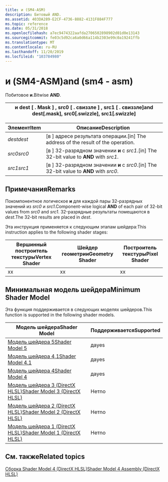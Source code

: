 ```yaml
---
title: и (SM4-ASM)
description: Битовый AND.
ms.assetid: 403DA289-E2CF-4736-8882-4131F884F777
ms.topic: reference
ms.date: 05/31/2018
ms.openlocfilehash: a7ec9474322aafda2706502898902d01d0e13143
ms.sourcegitcommit: fe03c5d92ca6a0d66a114b2303e99c0a19241ffb
ms.translationtype: MT
ms.contentlocale: ru-RU
ms.lasthandoff: 11/20/2019
ms.locfileid: "103784980"
---
```

# <a name="and-sm4---asm"></a><span data-ttu-id="84b3b-103">и (SM4-ASM)</span><span class="sxs-lookup"><span data-stu-id="84b3b-103">and (sm4 - asm)</span></span>

<span data-ttu-id="84b3b-104">Побитовое **и**.</span><span class="sxs-lookup"><span data-stu-id="84b3b-104">Bitwise **AND**.</span></span>



| <span data-ttu-id="84b3b-105">и dest \[ . Mask \] , src0 \[ . свиззле \] , src1 \[ . свиззле\]</span><span class="sxs-lookup"><span data-stu-id="84b3b-105">and dest\[.mask\], src0\[.swizzle\], src1\[.swizzle\]</span></span> |
|-------------------------------------------------------|



 



| <span data-ttu-id="84b3b-106">Элемент</span><span class="sxs-lookup"><span data-stu-id="84b3b-106">Item</span></span>                                                            | <span data-ttu-id="84b3b-107">Описание</span><span class="sxs-lookup"><span data-stu-id="84b3b-107">Description</span></span>                                                   |
|-----------------------------------------------------------------|---------------------------------------------------------------|
| <span data-ttu-id="84b3b-108"><span id="dest"></span><span id="DEST"></span>*dest*</span><span class="sxs-lookup"><span data-stu-id="84b3b-108"><span id="dest"></span><span id="DEST"></span>*dest*</span></span><br/> | <span data-ttu-id="84b3b-109">\[в \] адресе результата операции.</span><span class="sxs-lookup"><span data-stu-id="84b3b-109">\[in\] The address of the result of the operation.</span></span><br/> |
| <span data-ttu-id="84b3b-110"><span id="src0"></span><span id="SRC0"></span>*src0*</span><span class="sxs-lookup"><span data-stu-id="84b3b-110"><span id="src0"></span><span id="SRC0"></span>*src0*</span></span><br/> | <span data-ttu-id="84b3b-111">\[в \] 32-разрядном значении **и** с *src1*.</span><span class="sxs-lookup"><span data-stu-id="84b3b-111">\[in\] The 32-bit value to **AND** with *src1*.</span></span><br/>    |
| <span data-ttu-id="84b3b-112"><span id="src1"></span><span id="SRC1"></span>*src1*</span><span class="sxs-lookup"><span data-stu-id="84b3b-112"><span id="src1"></span><span id="SRC1"></span>*src1*</span></span><br/> | <span data-ttu-id="84b3b-113">\[в \] 32-разрядном значении **и** с *src0*.</span><span class="sxs-lookup"><span data-stu-id="84b3b-113">\[in\] The 32-bit value to **AND** with *src0*.</span></span><br/>    |



 

## <a name="remarks"></a><span data-ttu-id="84b3b-114">Примечания</span><span class="sxs-lookup"><span data-stu-id="84b3b-114">Remarks</span></span>

<span data-ttu-id="84b3b-115">Покомпонентное логическое **и** для каждой пары 32-разрядных значений из *src0* и *src1*.</span><span class="sxs-lookup"><span data-stu-id="84b3b-115">Component-wise logical **AND** of each pair of 32-bit values from *src0* and *src1*.</span></span> <span data-ttu-id="84b3b-116">32-разрядные результаты помещаются в *dest*.</span><span class="sxs-lookup"><span data-stu-id="84b3b-116">The 32-bit results are placed in *dest*.</span></span>

<span data-ttu-id="84b3b-117">Эта инструкция применяется к следующим этапам шейдера:</span><span class="sxs-lookup"><span data-stu-id="84b3b-117">This instruction applies to the following shader stages:</span></span>



| <span data-ttu-id="84b3b-118">Вершинный построитель текстуры</span><span class="sxs-lookup"><span data-stu-id="84b3b-118">Vertex Shader</span></span> | <span data-ttu-id="84b3b-119">Шейдер геометрии</span><span class="sxs-lookup"><span data-stu-id="84b3b-119">Geometry Shader</span></span> | <span data-ttu-id="84b3b-120">Построитель текстуры</span><span class="sxs-lookup"><span data-stu-id="84b3b-120">Pixel Shader</span></span> |
|---------------|-----------------|--------------|
| <span data-ttu-id="84b3b-121">x</span><span class="sxs-lookup"><span data-stu-id="84b3b-121">x</span></span>             | <span data-ttu-id="84b3b-122">x</span><span class="sxs-lookup"><span data-stu-id="84b3b-122">x</span></span>               | <span data-ttu-id="84b3b-123">x</span><span class="sxs-lookup"><span data-stu-id="84b3b-123">x</span></span>            |



 

## <a name="minimum-shader-model"></a><span data-ttu-id="84b3b-124">Минимальная модель шейдера</span><span class="sxs-lookup"><span data-stu-id="84b3b-124">Minimum Shader Model</span></span>

<span data-ttu-id="84b3b-125">Эта функция поддерживается в следующих моделях шейдеров.</span><span class="sxs-lookup"><span data-stu-id="84b3b-125">This function is supported in the following shader models.</span></span>



| <span data-ttu-id="84b3b-126">Модель шейдера</span><span class="sxs-lookup"><span data-stu-id="84b3b-126">Shader Model</span></span>                                              | <span data-ttu-id="84b3b-127">Поддерживается</span><span class="sxs-lookup"><span data-stu-id="84b3b-127">Supported</span></span> |
|-----------------------------------------------------------|-----------|
| [<span data-ttu-id="84b3b-128">Модель шейдера 5</span><span class="sxs-lookup"><span data-stu-id="84b3b-128">Shader Model 5</span></span>](d3d11-graphics-reference-sm5.md)        | <span data-ttu-id="84b3b-129">да</span><span class="sxs-lookup"><span data-stu-id="84b3b-129">yes</span></span>       |
| [<span data-ttu-id="84b3b-130">Модель шейдера 4,1</span><span class="sxs-lookup"><span data-stu-id="84b3b-130">Shader Model 4.1</span></span>](dx-graphics-hlsl-sm4.md)              | <span data-ttu-id="84b3b-131">да</span><span class="sxs-lookup"><span data-stu-id="84b3b-131">yes</span></span>       |
| [<span data-ttu-id="84b3b-132">Модель шейдера 4</span><span class="sxs-lookup"><span data-stu-id="84b3b-132">Shader Model 4</span></span>](dx-graphics-hlsl-sm4.md)                | <span data-ttu-id="84b3b-133">да</span><span class="sxs-lookup"><span data-stu-id="84b3b-133">yes</span></span>       |
| [<span data-ttu-id="84b3b-134">Модель шейдера 3 (DirectX HLSL)</span><span class="sxs-lookup"><span data-stu-id="84b3b-134">Shader Model 3 (DirectX HLSL)</span></span>](dx-graphics-hlsl-sm3.md) | <span data-ttu-id="84b3b-135">Нет</span><span class="sxs-lookup"><span data-stu-id="84b3b-135">no</span></span>        |
| [<span data-ttu-id="84b3b-136">Модель шейдера 2 (DirectX HLSL)</span><span class="sxs-lookup"><span data-stu-id="84b3b-136">Shader Model 2 (DirectX HLSL)</span></span>](dx-graphics-hlsl-sm2.md) | <span data-ttu-id="84b3b-137">Нет</span><span class="sxs-lookup"><span data-stu-id="84b3b-137">no</span></span>        |
| [<span data-ttu-id="84b3b-138">Модель шейдера 1 (DirectX HLSL)</span><span class="sxs-lookup"><span data-stu-id="84b3b-138">Shader Model 1 (DirectX HLSL)</span></span>](dx-graphics-hlsl-sm1.md) | <span data-ttu-id="84b3b-139">Нет</span><span class="sxs-lookup"><span data-stu-id="84b3b-139">no</span></span>        |



 

## <a name="related-topics"></a><span data-ttu-id="84b3b-140">См. также</span><span class="sxs-lookup"><span data-stu-id="84b3b-140">Related topics</span></span>

<dl> <dt>

[<span data-ttu-id="84b3b-141">Сборка Shader Model 4 (DirectX HLSL)</span><span class="sxs-lookup"><span data-stu-id="84b3b-141">Shader Model 4 Assembly (DirectX HLSL)</span></span>](dx-graphics-hlsl-sm4-asm.md)
</dt> </dl>

 

 





